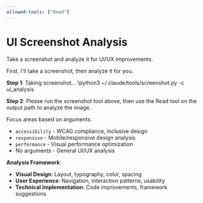 ```yaml
---
allowed-tools: ["Read"]
---
```


# UI Screenshot Analysis

Take a screenshot and analyze it for UI/UX improvements.

First, I'll take a screenshot, then analyze it for you.

**Step 1**: Taking screenshot...
!python3 ~/.claude/tools/screenshot.py -c ui_analysis

**Step 2**: Please run the screenshot tool above, then use the Read tool on the output path to analyze the image.

Focus areas based on arguments:
- `accessibility` - WCAG compliance, inclusive design
- `responsive` - Mobile/responsive design analysis  
- `performance` - Visual performance optimization
- No arguments - General UI/UX analysis

**Analysis Framework**:
- **Visual Design**: Layout, typography, color, spacing
- **User Experience**: Navigation, interaction patterns, usability
- **Technical Implementation**: Code improvements, framework suggestions
